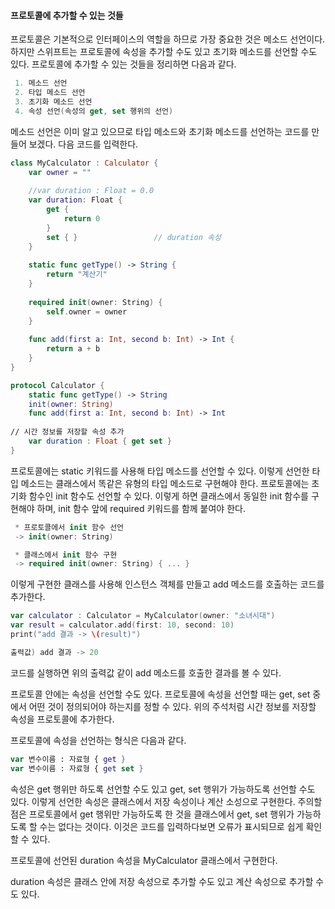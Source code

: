 #### 프로토콜에 추가할 수 있는 것들

프로토콜은 기본적으로 인터페이스의 역할을 하므로 가장 중요한 것은 메소드 선언이다. 하지만 스위프트는 프로토콜에 속성을 추가할 수도 있고 초기화 메소드를 선언할 수도 있다.
프로토콜에 추가할 수 있는 것들을 정리하면 다음과 같다.
```swift
 1. 메소드 선언
 2. 타입 메소드 선언
 3. 초기화 메소드 선언
 4. 속성 선언(속성의 get, set 행위의 선언)
```
메소드 선언은 이미 알고 있으므로 타입 메소드와 초기화 메소드를 선언하는 코드를 만들어 보겠다. 다음 코드를 입력한다.
```swift
class MyCalculator : Calculator {
    var owner = ""
    
    //var duration : Float = 0.0
    var duration: Float {
        get {
            return 0
        }
        set { }                 // duration 속성
    }
    
    static func getType() -> String {
        return "계산기"
    }
    
    required init(owner: String) {
        self.owner = owner
    }
    
    func add(first a: Int, second b: Int) -> Int {
        return a + b
    }
}

protocol Calculator {
    static func getType() -> String
    init(owner: String)
    func add(first a: Int, second b: Int) -> Int
    
// 시간 정보를 저장할 속성 추가
    var duration : Float { get set }
}
```
프로토콜에는 static 키워드를 사용해 타입 메소드를 선언할 수 있다. 이렇게 선언한 타입 메소드는 클래스에서 똑같은 유형의 타입 메소드로 구현해야 한다.
프로토콜에는 초기화 함수인 init 함수도 선언할 수 있다. 이렇게 하면 클래스에서 동일한 init 함수를 구현해야 하며, init 함수 앞에 required 키워드를 함께 붙여야 한다.
```swift
 * 프로토콜에서 init 함수 선언
 -> init(owner: String)

 * 클래스에서 init 함수 구현
 -> required init(owner: String) { ... }
```
이렇게 구현한 클래스를 사용해 인스턴스 객체를 만들고 add 메소드를 호출하는 코드를 추가한다.
```swift
var calculator : Calculator = MyCalculator(owner: "소녀시대")
var result = calculator.add(first: 10, second: 10)
print("add 결과 -> \(result)")

출력값) add 결과 -> 20
```
코드를 실행하면 위의 출력값 같이 add 메소드를 호출한 결과를 볼 수 있다.

프로토콜 안에는 속성을 선언할 수도 있다. 프로토콜에 속성을 선언할 때는 get, set 중에서 어떤 것이 정의되어야 하는지를 정할 수 있다. 위의 주석처럼 시간 정보를 저장할 속성을 프로토콜에 추가한다.

프로토콜에 속성을 선언하는 형식은 다음과 같다.
```swift
var 변수이름 : 자료형 { get }
var 변수이름 : 자료형 { get set }
```
속성은 get 행위만 하도록 선언할 수도 있고 get, set 행위가 가능하도록 선언할 수도 있다. 이렇게 선언한 속성은 클래스에서 저장 속성이나 계산 소성으로 구현한다.
주의할 점은 프로토콜에서 get 행위만 가능하도록 한 것을 클래스에서 get, set 행위가 가능하도록 할 수는 없다는 것이다. 이것은 코드를 입력하다보면 오류가 표시되므로 쉽게 확인할 수 있다.

프로토콜에 선언된 duration 속성을 MyCalculator 클래스에서 구현한다.

duration 속성은 클래스 안에 저장 속성으로 추가할 수도 있고 계산 속성으로 추가할 수도 있다.

